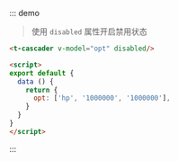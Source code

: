 ::: demo
> 使用 `disabled` 属性开启禁用状态
```html
<t-cascader v-model="opt" disabled/>

<script>
export default {
  data () {
    return {
      opt: ['hp', '1000000', '1000000'],
    }
  }
}
</script>
```
:::

